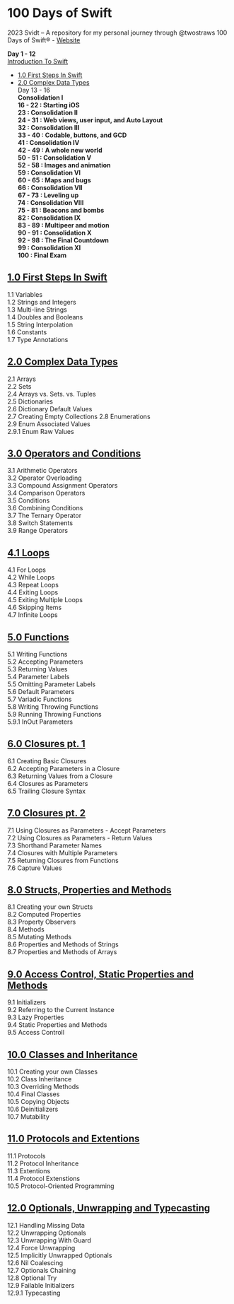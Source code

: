 # 100 Days of Swift
2023 Svidt – 
A repository for my personal journey through @twostraws 100 Days of Swift® - 
[Website](https://www.hackingwithswift.com/100)

**Day 1 - 12**  
[Introduction To Swift](/1-12%20Introduction%20to%20Swift/)  
- [1.0 First Steps In Swift](https://github.com/svidt/100-Days-of-Swift/tree/main/1-12%20Introduction%20to%20Swift/1.0%20First%20Steps%20In%20Swift)  
- [2.0 Complex Data Types](https://github.com/svidt/100-Days-of-Swift/tree/main/1-12%20Introduction%20to%20Swift/2.0%20Complex%20Data%20Types)  
Day 13 - 16  
**Consolidation I**   
**16 - 22 : Starting iOS**  
**23 : Consolidation II**  
**24 - 31 : Web views, user input, and Auto Layout**  
**32 : Consolidation III**  
**33 - 40 : Codable, buttons, and GCD**  
**41 : Consolidation IV**  
**42 - 49 : A whole new world**  
**50 - 51 : Consolidation V**  
**52 - 58 : Images and animation**  
**59 : Consolidation VI**  
**60 - 65 : Maps and bugs**  
**66 : Consolidation VII**  
**67 - 73 : Leveling up**  
**74 : Consolidation VIII**  
**75 - 81 : Beacons and bombs**  
**82 : Consolidation IX**  
**83 - 89 : Multipeer and motion**  
**90 - 91 : Consolidation X**  
**92 - 98 : The Final Countdown**  
**99 : Consolidation XI**  
**100 : Final Exam**  

## [1.0 First Steps In Swift](https://github.com/svidt/100-Days-of-Swift/tree/main/1-12%20Introduction%20to%20Swift/1.0%20First%20Steps%20In%20Swift)
1.1 Variables  
1.2 Strings and Integers  
1.3 Multi-line Strings  
1.4 Doubles and Booleans  
1.5 String Interpolation  
1.6 Constants  
1.7 Type Annotations  

## [2.0 Complex Data Types](https://github.com/svidt/100-Days-of-Swift/tree/main/1-12%20Introduction%20to%20Swift/2.0%20Complex%20Data%20Types)
2.1 Arrays  
2.2 Sets  
2.4 Arrays vs. Sets. vs. Tuples  
2.5 Dictionaries  
2.6 Dictionary Default Values  
2.7 Creating Empty Collections
2.8 Enumerations  
2.9 Enum Associated Values  
2.9.1 Enum Raw Values  

## [3.0 Operators and Conditions](https://github.com/svidt/100-Days-of-Swift/tree/main/1-12%20Introduction%20to%20Swift/3.0%20Operators%20and%20Conditions)
3.1 Arithmetic Operators  
3.2 Operator Overloading  
3.3 Compound Assignment Operators  
3.4 Comparison Operators  
3.5 Conditions  
3.6 Combining Conditions  
3.7 The Ternary Operator  
3.8 Switch Statements  
3.9 Range Operators  

## [4.1 Loops](https://github.com/svidt/100-Days-of-Swift/tree/main/1-12%20Introduction%20to%20Swift/4.0%20Loops)
4.1 For Loops  
4.2 While Loops  
4.3 Repeat Loops  
4.4 Exiting Loops  
4.5 Exiting Multiple Loops  
4.6 Skipping Items  
4.7 Infinite Loops  

## [5.0 Functions](https://github.com/svidt/100-Days-of-Swift/tree/main/1-12%20Introduction%20to%20Swift/5.0%20Functions)
5.1 Writing Functions  
5.2 Accepting Parameters  
5.3 Returning Values  
5.4 Parameter Labels  
5.5 Omitting Parameter Labels  
5.6 Default Parameters  
5.7 Variadic Functions  
5.8 Writing Throwing Functions  
5.9 Running Throwing Functions  
5.9.1 InOut Parameters  

## [6.0 Closures pt. 1](https://github.com/svidt/100-Days-of-Swift/tree/main/1-12%20Introduction%20to%20Swift/6.0%20Closures%20pt.%201)
6.1 Creating Basic Closures  
6.2 Accepting Parameters in a Closure  
6.3 Returning Values from a Closure  
6.4 Closures as Parameters  
6.5 Trailing Closure Syntax  

## [7.0 Closures pt. 2](https://github.com/svidt/100-Days-of-Swift/tree/main/1-12%20Introduction%20to%20Swift/7.0%20Closures%20pt.%202)
7.1 Using Closures as Parameters - Accept Parameters  
7.2 Using Closures as Parameters - Return Values  
7.3 Shorthand Parameter Names  
7.4 Closures with Multiple Parameters  
7.5 Returning Closures from Functions  
7.6 Capture Values  

## [8.0 Structs, Properties and Methods](https://github.com/svidt/100-Days-of-Swift/tree/main/1-12%20Introduction%20to%20Swift/8.0%20Structs%2C%20Properties%20and%20Methods)
8.1 Creating your own Structs  
8.2 Computed Properties  
8.3 Property Observers  
8.4 Methods  
8.5 Mutating Methods  
8.6 Properties and Methods of Strings  
8.7 Properties and Methods of Arrays  

## [9.0 Access Control, Static Properties and Methods](https://github.com/svidt/100-Days-of-Swift/tree/main/1-12%20Introduction%20to%20Swift/9.0%20Access%20Control%2C%20Static%20Properties%20and%20Methods)
9.1 Initializers  
9.2 Referring to the Current Instance  
9.3 Lazy Properties  
9.4 Static Properties and Methods  
9.5 Access Controll  

## [10.0 Classes and Inheritance](https://github.com/svidt/100-Days-of-Swift/tree/main/1-12%20Introduction%20to%20Swift/10.0%20Classes%20and%20Inheritance)
10.1 Creating your own Classes  
10.2 Class Inheritance  
10.3 Overriding Methods  
10.4 Final Classes  
10.5 Copying Objects  
10.6 Deinitializers  
10.7 Mutability  

## [11.0 Protocols and Extentions](https://github.com/svidt/100-Days-of-Swift/tree/main/1-12%20Introduction%20to%20Swift/11.0%20Protocols%20and%20Extentions)
11.1 Protocols  
11.2 Protocol Inheritance  
11.3 Extentions  
11.4 Protocol Extenstions  
10.5 Protocol-Oriented Programming  


## [12.0 Optionals, Unwrapping and Typecasting](https://github.com/svidt/100-Days-of-Swift/tree/main/1-12%20Introduction%20to%20Swift/12.0%20Optionals%20Unwrapping%20and%20Typecasting)
12.1 Handling Missing Data  
12.2 Unwrapping Optionals  
12.3 Unwrapping With Guard  
12.4 Force Unwrapping  
12.5 Implicitly Unwrapped Optionals  
12.6 Nil Coalescing  
12.7 Optionals Chaining  
12.8 Optional Try  
12.9 Failable Initializers  
12.9.1 Typecasting  
